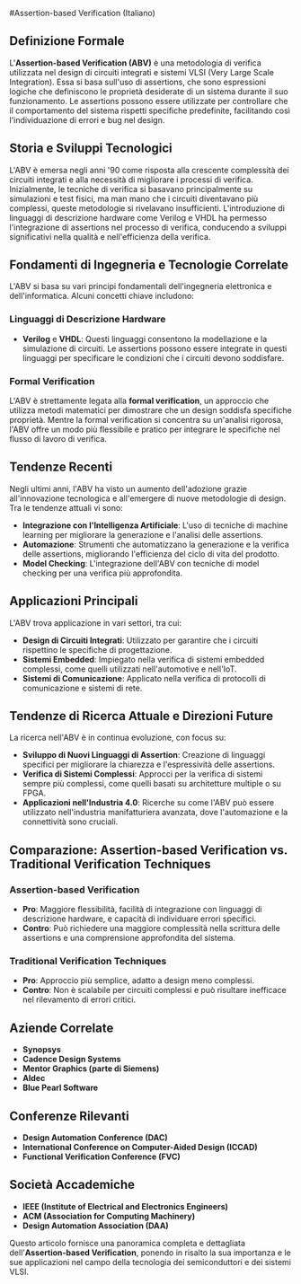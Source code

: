 #Assertion-based Verification (Italiano)

## Definizione Formale

L'**Assertion-based Verification (ABV)** è una metodologia di verifica utilizzata nel design di circuiti integrati e sistemi VLSI (Very Large Scale Integration). Essa si basa sull'uso di assertions, che sono espressioni logiche che definiscono le proprietà desiderate di un sistema durante il suo funzionamento. Le assertions possono essere utilizzate per controllare che il comportamento del sistema rispetti specifiche predefinite, facilitando così l'individuazione di errori e bug nel design.

## Storia e Sviluppi Tecnologici

L'ABV è emersa negli anni '90 come risposta alla crescente complessità dei circuiti integrati e alla necessità di migliorare i processi di verifica. Inizialmente, le tecniche di verifica si basavano principalmente su simulazioni e test fisici, ma man mano che i circuiti diventavano più complessi, queste metodologie si rivelavano insufficienti. L'introduzione di linguaggi di descrizione hardware come Verilog e VHDL ha permesso l'integrazione di assertions nel processo di verifica, conducendo a sviluppi significativi nella qualità e nell'efficienza della verifica.

## Fondamenti di Ingegneria e Tecnologie Correlate

L'ABV si basa su vari principi fondamentali dell'ingegneria elettronica e dell'informatica. Alcuni concetti chiave includono:

### Linguaggi di Descrizione Hardware

- **Verilog** e **VHDL**: Questi linguaggi consentono la modellazione e la simulazione di circuiti. Le assertions possono essere integrate in questi linguaggi per specificare le condizioni che i circuiti devono soddisfare.

### Formal Verification

L'ABV è strettamente legata alla **formal verification**, un approccio che utilizza metodi matematici per dimostrare che un design soddisfa specifiche proprietà. Mentre la formal verification si concentra su un'analisi rigorosa, l'ABV offre un modo più flessibile e pratico per integrare le specifiche nel flusso di lavoro di verifica.

## Tendenze Recenti

Negli ultimi anni, l'ABV ha visto un aumento dell'adozione grazie all'innovazione tecnologica e all'emergere di nuove metodologie di design. Tra le tendenze attuali vi sono:

- **Integrazione con l'Intelligenza Artificiale**: L'uso di tecniche di machine learning per migliorare la generazione e l'analisi delle assertions.
- **Automazione**: Strumenti che automatizzano la generazione e la verifica delle assertions, migliorando l'efficienza del ciclo di vita del prodotto.
- **Model Checking**: L'integrazione dell'ABV con tecniche di model checking per una verifica più approfondita.

## Applicazioni Principali

L'ABV trova applicazione in vari settori, tra cui:

- **Design di Circuiti Integrati**: Utilizzato per garantire che i circuiti rispettino le specifiche di progettazione.
- **Sistemi Embedded**: Impiegato nella verifica di sistemi embedded complessi, come quelli utilizzati nell'automotive e nell'IoT.
- **Sistemi di Comunicazione**: Applicato nella verifica di protocolli di comunicazione e sistemi di rete.

## Tendenze di Ricerca Attuale e Direzioni Future

La ricerca nell'ABV è in continua evoluzione, con focus su:

- **Sviluppo di Nuovi Linguaggi di Assertion**: Creazione di linguaggi specifici per migliorare la chiarezza e l'espressività delle assertions.
- **Verifica di Sistemi Complessi**: Approcci per la verifica di sistemi sempre più complessi, come quelli basati su architetture multiple o su FPGA.
- **Applicazioni nell'Industria 4.0**: Ricerche su come l'ABV può essere utilizzato nell'industria manifatturiera avanzata, dove l'automazione e la connettività sono cruciali.

## Comparazione: Assertion-based Verification vs. Traditional Verification Techniques

### Assertion-based Verification

- **Pro**: Maggiore flessibilità, facilità di integrazione con linguaggi di descrizione hardware, e capacità di individuare errori specifici.
- **Contro**: Può richiedere una maggiore complessità nella scrittura delle assertions e una comprensione approfondita del sistema.

### Traditional Verification Techniques

- **Pro**: Approccio più semplice, adatto a design meno complessi. 
- **Contro**: Non è scalabile per circuiti complessi e può risultare inefficace nel rilevamento di errori critici.

## Aziende Correlate

- **Synopsys**
- **Cadence Design Systems**
- **Mentor Graphics (parte di Siemens)**
- **Aldec**
- **Blue Pearl Software**

## Conferenze Rilevanti

- **Design Automation Conference (DAC)**
- **International Conference on Computer-Aided Design (ICCAD)**
- **Functional Verification Conference (FVC)**

## Società Accademiche

- **IEEE (Institute of Electrical and Electronics Engineers)**
- **ACM (Association for Computing Machinery)**
- **Design Automation Association (DAA)**

Questo articolo fornisce una panoramica completa e dettagliata dell'**Assertion-based Verification**, ponendo in risalto la sua importanza e le sue applicazioni nel campo della tecnologia dei semiconduttori e dei sistemi VLSI.